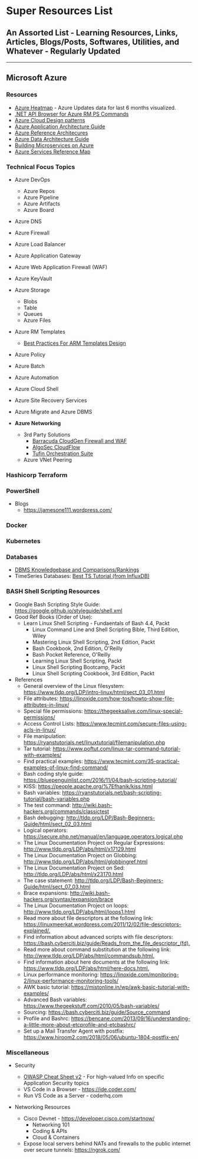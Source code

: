 
# **Super Resources List**

## **An Assorted List - Learning Resources, Links, Articles, Blogs/Posts, Softwares, Utilities, and Whatever** - **Regularly Updated**

---

## **Microsoft Azure**

### **Resources**

- [Azure Heatmap](https://azureheatmap.azurewebsites.net/) - Azure Updates data for last 6 months visualized.
- [.NET API Browser for Azure RM PS Commands](https://docs.microsoft.com/en-us/dotnet/api/index?view=azurerm-ps)
- [Azure Cloud Design patterns](https://docs.microsoft.com/en-us/azure/architecture/patterns/)
- [Azure Application Architecture Guide](https://docs.microsoft.com/en-us/azure/architecture/guide/)
- [Azure Reference Architecures](https://docs.microsoft.com/en-us/azure/architecture/reference-architectures/)
- [Azure Data Architecture Guide](https://docs.microsoft.com/en-us/azure/architecture/data-guide/)
- [Building Microservices on Azure](https://docs.microsoft.com/en-us/azure/architecture/microservices/)
- [Azure Services Reference Map](https://nnmer.github.io/azure-services-map/dist/)

### **Technical Focus Topics**

- Azure DevOps
  - Azure Repos
  - Azure Pipeline
  - Azure Artifacts
  - Azure Board

- Azure DNS

- Azure Firewall

- Azure Load Balancer

- Azure Application Gateway

- Azure Web Application Firewall (WAF)

- Azure KeyVault

- Azure Storage
  - Blobs
  - Table
  - Queues
  - Azure Files

- Azure RM Templates
  - [Best Practices For ARM Templates Design](https://github.com/rgl/azure-content/blob/master/articles/best-practices-resource-manager-design-templates.md)

- Azure Policy

- Azure Batch

- Azure Automation

- Azure Cloud Shell

- Azure Site Recovery Services

- Azure Migrate and Azure DBMS

- **Azure Networking**
  - 3rd Party Solutions
    - [Barracuda CloudGen Firewall and WAF](https://www.barracuda.com/programs/azure/remote)
    - [AlgoSec CloudFlow](https://www.algosec.com/cloudflow/)
    - [Tufin Orchestration Suite](https://www.tufin.com/supported-devices-and-platforms/microsoft-azure)
  - Azure VNet Peering

### **Hashicorp Terraform**

### **PowerShell**

- Blogs
  - <https://jamesone111.wordpress.com/>

### **Docker**

### **Kubernetes**

### **Databases**

- [DBMS Knowledgebase and Comparisons/Rankings](https://db-engines.com/en/)
- TimeSeries Databases: [Best TS Tutorial (from InfluxDB)](https://www.influxdata.com/training/what-is-time-series/)

### BASH Shell Scripting Resources

- Google Bash Scripting Style Guide: <https://google.github.io/styleguide/shell.xml>
- Good Ref Books (Order of Use):
  - Learn Linux Shell Scripting - Fundaentals of Bash 4.4, Packt
    - Linux Command Line and Shell Scripting Bible, Third Edition, Wiley
    - Mastering Linux Shell Scripting, 2nd Edition, Packt
    - Bash Cookbook, 2nd Edition, O'Reilly
    - Bash Pocket Reference, O'Reilly
    - Learning Linux Shell Scripting, Packt
    - Linux Shell Scripting Bootcamp, Packt
    - Linux Shell Scripting Cookbook, 3rd Edition, Packt
- References
  - General overview of the Linux filesystem: <https://www.tldp.org/LDP/intro-linux/html/sect_03_01.html>
  - File attributes: <https://linoxide.com/how-tos/howto-show-file-attributes-in-linux/>
  - Special file permissions: <https://thegeeksalive.com/linux-special-permissions/>
  - Access Control Lists: <https://www.tecmint.com/secure-files-using-acls-in-linux/>
  - File manipulation: <https://ryanstutorials.net/linuxtutorial/filemanipulation.php>
  - Tar tutorial: <https://www.poftut.com/linux-tar-command-tutorial-with-examples/>
  - Find practical examples: <https://www.tecmint.com/35-practical-examples-of-linux-find-command/>
  - Bash coding style guide: <https://bluepenguinlist.com/2016/11/04/bash-scripting-tutorial/>
  - KISS: <https://people.apache.org/%7Efhanik/kiss.html>
  - Bash variables: <https://ryanstutorials.net/bash-scripting-tutorial/bash-variables.php>
  - The test command: <http://wiki.bash-hackers.org/commands/classictest>
  - Bash debugging: <http://tldp.org/LDP/Bash-Beginners-Guide/html/sect_02_03.html>
  - Logical operators: <https://secure.php.net/manual/en/language.operators.logical.php>
  - The Linux Documentation Project on Regular Expressions: <http://www.tldp.org/LDP/abs/html/x17129.html>
  - The Linux Documentation Project on Globbing: <http://www.tldp.org/LDP/abs/html/globbingref.html>
  - The Linux Documentation Project on Sed: <http://tldp.org/LDP/abs/html/x23170.html>
  - The case statement: <http://tldp.org/LDP/Bash-Beginners-Guide/html/sect_07_03.html>
  - Brace expansions: <http://wiki.bash-hackers.org/syntax/expansion/brace>
  - The Linux Documentation Project on loops: <http://www.tldp.org/LDP/abs/html/loops1.html>
  - Read more about file descriptors at the following link: <https://linuxmeerkat.wordpress.com/2011/12/02/file-descriptors-explained/.>
  - Find information about advanced scripts with file descriptors: <https://bash.cyberciti.biz/guide/Reads_from_the_file_descriptor_(fd).>
  - Read more about command substitution at the following link: <http://www.tldp.org/LDP/abs/html/commandsub.html.>
  - Find information about here documents at the following link: <https://www.tldp.org/LDP/abs/html/here-docs.html.>
  - Linux performance monitoring: <https://linoxide.com/monitoring-2/linux-performance-monitoring-tools/>
  - AWK basic tutorial: <https://mistonline.in/wp/awk-basic-tutorial-with-examples/>
  - Advanced Bash variables: <https://www.thegeekstuff.com/2010/05/bash-variables/>
  - Sourcing: <https://bash.cyberciti.biz/guide/Source_command>
  - Profile and Bashrc: <https://bencane.com/2013/09/16/understanding-a-little-more-about-etcprofile-and-etcbashrc/>
  - Set up a Mail Transfer Agent with postfix: <https://www.hiroom2.com/2018/05/06/ubuntu-1804-postfix-en/>



### **Miscellaneous**

- Security
  - [OWASP Cheat Sheet v2](https://github.com/OWASP/CheatSheetSeries) - For high-valued Info on specific Application Security topics
  - VS Code in a Browser - <https://ide.coder.com/>
  - Run VS Code as a Server - coderhq.com

- Networking Resources
  - Cisco Devnet - <https://developer.cisco.com/startnow/>
    - Networking 101
    - Coding & APIs
    - Cloud & Containers
  - Expose local servers behind NATs and firewalls to the public internet over secure tunnels: <https://ngrok.com/>
